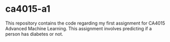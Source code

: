 # ca4015-a1
This repository contains the code regarding my first assignment for CA4015 Advanced Machine Learning. This assignment involves predicting if a person has diabetes or not.
